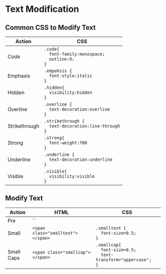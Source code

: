 # Text Modification

## Common CSS to Modify Text
| Action | CSS |  
| --- | --- |  
| Code | `.code{` <BR> `  font-family:monospace;` <BR> `  outline:0;` <BR> `}` |  
| Emphasis | `.empahsis {` <BR> `  font-style:italic` <BR> `}` |  
| Hidden | `.hidden{` <BR> `  visibility:hidden` <BR> `}` |  
| Overline | `.overline {` <BR> `  text-decoration:overline` <BR> `}` |  
| Strikethrough | `.strikethrough {` <BR> `  text-decoration:line-through` <BR> `}` |  
| Strong | `.strong{` <BR> `  font-weight:700` <BR> `}` | 
| Underline | `.underline {` <BR> `  text-decoration:underline` <BR> `}` |  
| Visible | `.visible{` <BR> `  visibility:visible` <BR> `}` |  

## Modify Text
| Action | HTML | CSS |  
| --- | --- | --- |  
| Pre | `` |  
| Small | `<span class="smalltext"></span>` | `.smalltext {` <BR> `  font-size=0.5;` <BR> `}` |  
| Small Caps | `<span class="smallcap"></span>` | `.smallcap{` <BR> `  font-size=0.5;` <BR> `  text-transform="uppercase";` <BR> `}` |  

